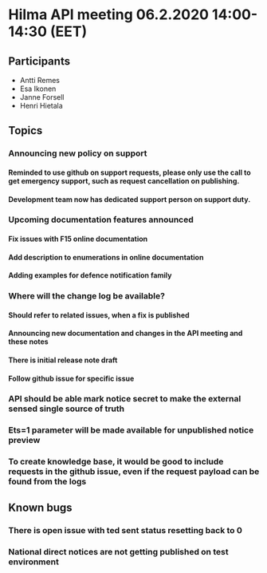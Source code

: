 # Hilma API meeting 06.2.2020 14:00-14:30 (EET)

## Participants
* Antti Remes
* Esa Ikonen
* Janne Forsell
* Henri Hietala

## Topics
### Announcing new policy on support
#### Reminded to use github on support requests, please only use the call to get emergency support, such as request cancellation on publishing.
#### Development team now has dedicated support person on support duty.
### Upcoming documentation features announced
#### Fix issues with F15 online documentation
#### Add description to enumerations in online documentation
#### Adding examples for defence notification family
### Where will the change log be available?
#### Should refer to related issues, when a fix is published
#### Announcing new documentation and changes in the API meeting and these notes
#### There is initial release note draft
#### Follow github issue for specific issue
### API should be able mark notice secret to make the external sensed single source of truth
### Ets=1 parameter will be made available for unpublished notice preview
### To create knowledge base, it would be good to include requests in the github issue, even if the request payload can be found from the logs

## Known bugs
### There is open issue with ted sent status resetting back to 0
### National direct notices are not getting published on test environment
